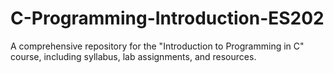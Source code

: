 # C-Programming-Introduction-ES202
A comprehensive repository for the "Introduction to Programming in C" course, including syllabus, lab assignments, and resources.
